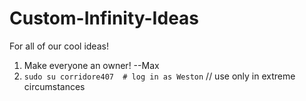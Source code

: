 # Custom-Infinity-Ideas
For all of our cool ideas!


1. Make everyone an owner! --Max
2. `sudo su corridore407  # log in as Weston` // use only in extreme circumstances
